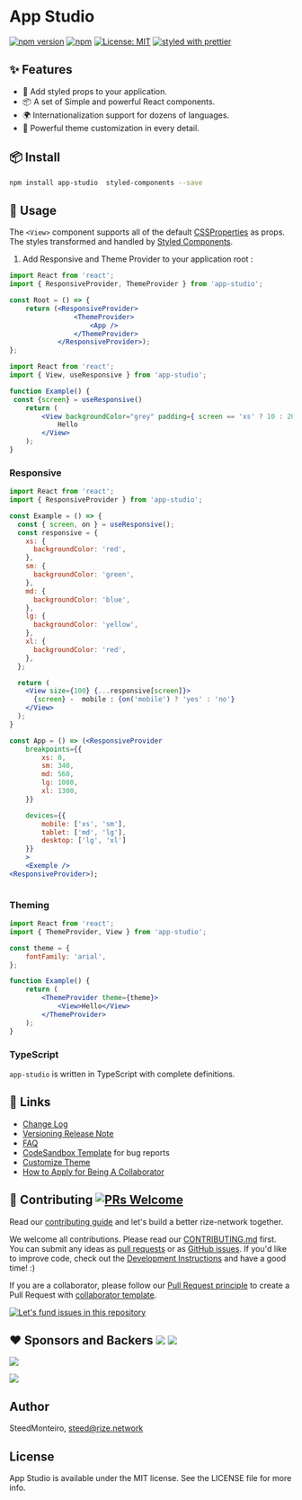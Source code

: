 
# App Studio

[![npm version](https://img.shields.io/npm/v/app-studio.svg?style=for-the-badge)](https://www.npmjs.com/package/app-studio)
[![npm](https://img.shields.io/npm/dt/app-studio.svg?style=for-the-badge)](https://www.npmjs.com/package/app-studio)
[![License: MIT](https://img.shields.io/badge/License-MIT-green.svg?style=for-the-badge)](https://opensource.org/licenses/MIT)
[![styled with prettier](https://img.shields.io/badge/styled_with-prettier-ff69b4.svg?style=for-the-badge)](https://github.com/prettier/prettier)


[npm-image]: http://img.shields.io/npm/v/app-studio.svg?style=flat-square
[npm-url]: http://npmjs.org/package/app-studio
[github-action-image]: https://github.com/rize-network/app-studio/workflows/%E2%9C%85%20test/badge.svg
[github-action-url]: https://github.com/rize-network/app-studio/actions?query=workflow%3A%22%E2%9C%85+test%22

[download-image]: https://img.shields.io/npm/dm/app-studio.svg?style=flat-square
[download-url]: https://npmjs.org/package/app-studio

[help-wanted-image]: https://flat.badgen.net/github/label-issues/rize-network/app-studio/help%20wanted/open
[help-wanted-url]: https://github.com/rize-network/app-studio/issues?q=is%3Aopen+is%3Aissue+label%3A%22help+wanted%22

[discussions-image]: https://img.shields.io/badge/discussions-on%20github-blue?style=flat-square
[discussions-url]: https://github.com/rize-network/app-studio/discussions

[issues-helper-image]: https://img.shields.io/badge/using-issues--helper-orange?style=flat-square
[issues-helper-url]: https://github.com/actions-cool/issues-helper




## ✨ Features

- 🌈 Add styled props to your application.
- 📦 A set of Simple and powerful React components.
- 🌍 Internationalization support for dozens of languages.
- 🎨 Powerful theme customization in every detail.

## 📦 Install

```bash
npm install app-studio  styled-components --save
```

## 🔨 Usage

The `<View>` component supports all of the default [CSSProperties](https://developer.mozilla.org/fr/docs/Web/CSS/CSS_Properties_Reference) as props. The styles transformed and handled by [Styled Components](https://styled-components.com/).


1. Add Responsive and Theme Provider  to your application root :

```jsx
import React from 'react';
import { ResponsiveProvider, ThemeProvider } from 'app-studio';

const Root = () => {
    return (<ResponsiveProvider>
                <ThemeProvider>
                    <App />
                </ThemeProvider>
            </ResponsiveProvider>);
};

```


```jsx
import React from 'react';
import { View, useResponsive } from 'app-studio';

function Example() {
 const {screen} = useResponsive()
	return (
		<View backgroundColor="grey" padding={ screen == 'xs' ? 10 : 20}>
			Hello
		</View>
	);
}
```

### Responsive



```jsx
import React from 'react';
import { ResponsiveProvider } from 'app-studio';

const Example = () => {
  const { screen, on } = useResponsive();
  const responsive = {
    xs: {
      backgroundColor: 'red',
    },
    sm: {
      backgroundColor: 'green',
    },
    md: {
      backgroundColor: 'blue',
    },
    lg: {
      backgroundColor: 'yellow',
    },
    xl: {
      backgroundColor: 'red',
    },
  };

  return (
    <View size={100} {...responsive[screen]}>
      {screen} -  mobile : {on('mobile') ? 'yes' : 'no'}
    </View>
  );
}

const App = () => (<ResponsiveProvider 
    breakpoints={{
        xs: 0,
        sm: 340,
        md: 560,
        lg: 1080,
        xl: 1300,
    }} 

    devices={{  
        mobile: ['xs', 'sm'],
        tablet: ['md', 'lg'],
        desktop: ['lg', 'xl']
    }}
    >
    <Exemple />
<ResponsiveProvider>);



```

### Theming



```jsx
import React from 'react';
import { ThemeProvider, View } from 'app-studio';

const theme = {
	fontFamily: 'arial',
};

function Example() {
	return (
		<ThemeProvider theme={theme}>
			<View>Hello</View>
		</ThemeProvider>
	);
}
```


### TypeScript

`app-studio` is written in TypeScript with complete definitions.


## 🔗 Links
- [Change Log](CHANGELOG.md)
- [Versioning Release Note](https://github.com/rize-network/app-studio/wiki/)
- [FAQ](https://ant.design/docs/react/faq)
- [CodeSandbox Template](https://u.ant.design/codesandbox-repro) for bug reports
- [Customize Theme](https://ant.design/docs/react/customize-theme)
- [How to Apply for Being A Collaborator](https://github.com/rize-network/app-studio/wiki/Collaborators#how-to-apply-for-being-a-collaborator)



## 🤝 Contributing [![PRs Welcome](https://img.shields.io/badge/PRs-welcome-brightgreen.svg?style=flat-square)](http://makeapullrequest.com)

Read our [contributing guide](https://ant.design/docs/react/contributing) and let's build a better rize-network together.

We welcome all contributions. Please read our [CONTRIBUTING.md](https://github.com/rize-network/app-studio/blob/master/.github/CONTRIBUTING.md) first. You can submit any ideas as [pull requests](https://github.com/rize-network/app-studio/pulls) or as [GitHub issues](https://github.com/rize-network/app-studio/issues). If you'd like to improve code, check out the [Development Instructions](https://github.com/rize-network/app-studio/wiki/Development) and have a good time! :)

If you are a collaborator, please follow our [Pull Request principle](https://github.com/rize-network/app-studio/wiki/PR-principle) to create a Pull Request with [collaborator template](https://github.com/rize-network/app-studio/compare?expand=1&template=collaborator.md).

[![Let's fund issues in this repository](https://issuehunt.io/static/embed/issuehunt-button-v1.svg)](https://issuehunt.io/o/rize-network)



## ❤️ Sponsors and Backers [![](https://opencollective.com/rize/tiers/sponsors/badge.svg?label=Sponsors&color=brightgreen)](https://opencollective.com/rize#support) [![](https://opencollective.com/rize/tiers/backers/badge.svg?label=Backers&color=brightgreen)](https://opencollective.com/rize#support)

[![](https://opencollective.com/rize/tiers/sponsors.svg?avatarHeight=36)](https://opencollective.com/rize#support)

[![](https://opencollective.com/rize/tiers/backers.svg?avatarHeight=36)](https://opencollective.com/rize#support)


<!-- 
## Fundamentals

| Property    |  Type  |  Default  | Description           |
| ----------- | :----: | :-------: | --------------------- |
| title       | string | undefined | change the title      |
| description | string | undefined | change the descrition | -->



## Author

SteedMonteiro, steed@rize.network

## License

App Studio is available under the MIT license. See the LICENSE file for more info.
